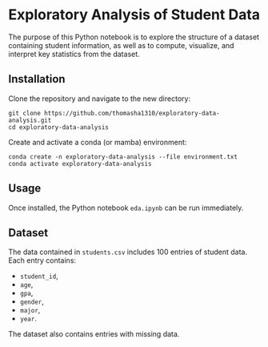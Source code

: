 # Exploratory Analysis of Student Data

The purpose of this Python notebook is to explore the structure of a dataset containing student information, as well as to compute, visualize, and interpret key statistics from the dataset.

## Installation

Clone the repository and navigate to the new directory:

```
git clone https://github.com/thomasha1310/exploratory-data-analysis.git
cd exploratory-data-analysis
```

Create and activate a conda (or mamba) environment:

```
conda create -n exploratory-data-analysis --file environment.txt
conda activate exploratory-data-analysis
```

## Usage

Once installed, the Python notebook `eda.ipynb` can be run immediately.

## Dataset

The data contained in `students.csv` includes 100 entries of student data. Each entry contains:

- `student_id`,
- `age`,
- `gpa`,
- `gender`,
- `major`,
- `year`.

The dataset also contains entries with missing data.
